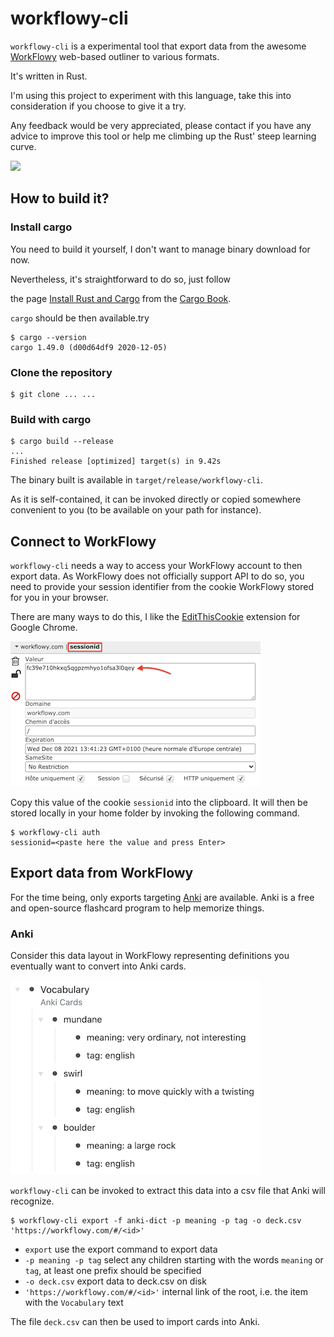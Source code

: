 workflowy-cli
==============

`workflowy-cli` is a experimental tool that export data from the awesome [WorkFlowy](https://workflowy.com) web-based
outliner to various formats.

It's written in Rust.

I'm using this project to experiment with this language, take this into consideration if you choose to give it a try.

Any feedback would be very appreciated, please contact if you have any advice to improve this tool or help me climbing
up the Rust' steep learning curve.

![](.doc/demo.gif?raw=true)

## How to build it?

### Install cargo

You need to build it yourself, I don't want to manage binary download for now.

Nevertheless, it's straightforward to do so, just follow

the page [Install Rust and Cargo](https://doc.rust-lang.org/cargo/getting-started/installation.html) from
the [Cargo Book](https://doc.rust-lang.org/cargo).

`cargo` should be then available.try

    $ cargo --version
    cargo 1.49.0 (d00d64df9 2020-12-05)

### Clone the repository

    $ git clone ... ...

### Build with cargo

    $ cargo build --release
    ...
    Finished release [optimized] target(s) in 9.42s

The binary built is available in `target/release/workflowy-cli`.

As it is self-contained, it can be invoked directly or copied somewhere convenient to you (to be available on your path
for instance).

## Connect to WorkFlowy

`workflowy-cli` needs a way to access your WorkFlowy account to then export data. As WorkFlowy does not officially
support API to do so, you need to provide your session identifier from the cookie WorkFlowy stored for you in your
browser.

There are many ways to do this, I like
the [EditThisCookie](https://chrome.google.com/webstore/detail/editthiscookie/fngmhnnpilhplaeedifhccceomclgfbg)
extension for Google Chrome.

![](.doc/sessionid.png#1?raw=true)

Copy this value of the cookie `sessionid` into the clipboard. It will then be stored locally in your home folder by
invoking the following command.

    $ workflowy-cli auth
    sessionid=<paste here the value and press Enter>

## Export data from WorkFlowy

For the time being, only exports targeting [Anki](https://apps.ankiweb.net) are available. Anki is a free and
open-source flashcard program to help memorize things.

### Anki

Consider this data layout in WorkFlowy representing definitions you eventually want to convert into Anki cards.

![](.doc/vocabulary.png#1?raw=true)

`workflowy-cli` can be invoked to extract this data into a csv file that Anki will recognize.

    $ workflowy-cli export -f anki-dict -p meaning -p tag -o deck.csv 'https://workflowy.com/#/<id>'

- `export` use the export command to export data
- `-p meaning -p tag` select any children starting with the words `meaning` or `tag`, at least one prefix should be
  specified
- `-o deck.csv` export data to deck.csv on disk
- `'https://workflowy.com/#/<id>'` internal link of the root, i.e. the item with the `Vocabulary` text

The file `deck.csv` can then be used to import cards into Anki.
